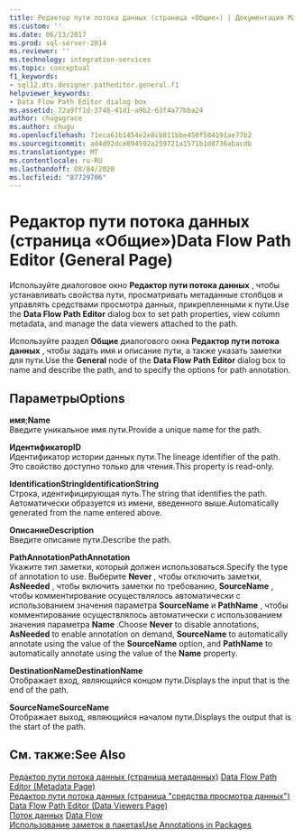 ```yaml
---
title: Редактор пути потока данных (страница «Общие») | Документация Майкрософт
ms.custom: ''
ms.date: 06/13/2017
ms.prod: sql-server-2014
ms.reviewer: ''
ms.technology: integration-services
ms.topic: conceptual
f1_keywords:
- sql12.dts.designer.patheditor.general.f1
helpviewer_keywords:
- Data Flow Path Editor dialog box
ms.assetid: 72a9ff1d-3748-41d1-a9b2-63f4a77bba24
author: chugugrace
ms.author: chugu
ms.openlocfilehash: 71eca61b1454e2e8cb811bbe450f584191ae77b2
ms.sourcegitcommit: ad4d92dce894592a259721a1571b1d8736abacdb
ms.translationtype: MT
ms.contentlocale: ru-RU
ms.lasthandoff: 08/04/2020
ms.locfileid: "87729706"
---
```

# <a name="data-flow-path-editor-general-page"></a><span data-ttu-id="91ae3-102">Редактор пути потока данных (страница «Общие»)</span><span class="sxs-lookup"><span data-stu-id="91ae3-102">Data Flow Path Editor (General Page)</span></span>
  <span data-ttu-id="91ae3-103">Используйте диалоговое окно **Редактор пути потока данных** , чтобы устанавливать свойства пути, просматривать метаданные столбцов и управлять средствами просмотра данных, прикрепленными к пути.</span><span class="sxs-lookup"><span data-stu-id="91ae3-103">Use the **Data Flow Path Editor** dialog box to set path properties, view column metadata, and manage the data viewers attached to the path.</span></span>  
  
 <span data-ttu-id="91ae3-104">Используйте раздел **Общие** диалогового окна **Редактор пути потока данных** , чтобы задать имя и описание пути, а также указать заметки для пути.</span><span class="sxs-lookup"><span data-stu-id="91ae3-104">Use the **General** node of the **Data Flow Path Editor** dialog box to name and describe the path, and to specify the options for path annotation.</span></span>  
  
## <a name="options"></a><span data-ttu-id="91ae3-105">Параметры</span><span class="sxs-lookup"><span data-stu-id="91ae3-105">Options</span></span>  
 <span data-ttu-id="91ae3-106">**имя**;</span><span class="sxs-lookup"><span data-stu-id="91ae3-106">**Name**</span></span>  
 <span data-ttu-id="91ae3-107">Введите уникальное имя пути.</span><span class="sxs-lookup"><span data-stu-id="91ae3-107">Provide a unique name for the path.</span></span>  
  
 <span data-ttu-id="91ae3-108">**Идентификатор**</span><span class="sxs-lookup"><span data-stu-id="91ae3-108">**ID**</span></span>  
 <span data-ttu-id="91ae3-109">Идентификатор истории данных пути.</span><span class="sxs-lookup"><span data-stu-id="91ae3-109">The lineage identifier of the path.</span></span> <span data-ttu-id="91ae3-110">Это свойство доступно только для чтения.</span><span class="sxs-lookup"><span data-stu-id="91ae3-110">This property is read-only.</span></span>  
  
 <span data-ttu-id="91ae3-111">**IdentificationString**</span><span class="sxs-lookup"><span data-stu-id="91ae3-111">**IdentificationString**</span></span>  
 <span data-ttu-id="91ae3-112">Строка, идентифицирующая путь.</span><span class="sxs-lookup"><span data-stu-id="91ae3-112">The string that identifies the path.</span></span> <span data-ttu-id="91ae3-113">Автоматически образуется из имени, введенного выше.</span><span class="sxs-lookup"><span data-stu-id="91ae3-113">Automatically generated from the name entered above.</span></span>  
  
 <span data-ttu-id="91ae3-114">**Описание**</span><span class="sxs-lookup"><span data-stu-id="91ae3-114">**Description**</span></span>  
 <span data-ttu-id="91ae3-115">Введите описание пути.</span><span class="sxs-lookup"><span data-stu-id="91ae3-115">Describe the path.</span></span>  
  
 <span data-ttu-id="91ae3-116">**PathAnnotation**</span><span class="sxs-lookup"><span data-stu-id="91ae3-116">**PathAnnotation**</span></span>  
 <span data-ttu-id="91ae3-117">Укажите тип заметки, который должен использоваться.</span><span class="sxs-lookup"><span data-stu-id="91ae3-117">Specify the type of annotation to use.</span></span> <span data-ttu-id="91ae3-118">Выберите **Never** , чтобы отключить заметки, **AsNeeded** , чтобы включить заметки по требованию, **SourceName** , чтобы комментирование осуществлялось автоматически с использованием значения параметра **SourceName** и **PathName** , чтобы комментирование осуществлялось автоматически с использованием значения параметра **Name** .</span><span class="sxs-lookup"><span data-stu-id="91ae3-118">Choose **Never** to disable annotations, **AsNeeded** to enable annotation on demand, **SourceName** to automatically annotate using the value of the **SourceName** option, and **PathName** to automatically annotate using the value of the **Name** property.</span></span>  
  
 <span data-ttu-id="91ae3-119">**DestinationName**</span><span class="sxs-lookup"><span data-stu-id="91ae3-119">**DestinationName**</span></span>  
 <span data-ttu-id="91ae3-120">Отображает вход, являющийся концом пути.</span><span class="sxs-lookup"><span data-stu-id="91ae3-120">Displays the input that is the end of the path.</span></span>  
  
 <span data-ttu-id="91ae3-121">**SourceName**</span><span class="sxs-lookup"><span data-stu-id="91ae3-121">**SourceName**</span></span>  
 <span data-ttu-id="91ae3-122">Отображает выход, являющийся началом пути.</span><span class="sxs-lookup"><span data-stu-id="91ae3-122">Displays the output that is the start of the path.</span></span>  
  
## <a name="see-also"></a><span data-ttu-id="91ae3-123">См. также:</span><span class="sxs-lookup"><span data-stu-id="91ae3-123">See Also</span></span>  
 <span data-ttu-id="91ae3-124">[Редактор пути потока данных &#40;страница метаданных&#41;](../../2014/integration-services/data-flow-path-editor-metadata-page.md) </span><span class="sxs-lookup"><span data-stu-id="91ae3-124">[Data Flow Path Editor &#40;Metadata Page&#41;](../../2014/integration-services/data-flow-path-editor-metadata-page.md) </span></span>  
 <span data-ttu-id="91ae3-125">[Редактор пути потока данных &#40;страница "средства просмотра данных"&#41;](../../2014/integration-services/data-flow-path-editor-data-viewers-page.md) </span><span class="sxs-lookup"><span data-stu-id="91ae3-125">[Data Flow Path Editor &#40;Data Viewers Page&#41;](../../2014/integration-services/data-flow-path-editor-data-viewers-page.md) </span></span>  
 <span data-ttu-id="91ae3-126">[Поток данных](data-flow/data-flow.md) </span><span class="sxs-lookup"><span data-stu-id="91ae3-126">[Data Flow](data-flow/data-flow.md) </span></span>  
 [<span data-ttu-id="91ae3-127">Использование заметок в пакетах</span><span class="sxs-lookup"><span data-stu-id="91ae3-127">Use Annotations in Packages</span></span>](use-annotations-in-packages.md)  
  
  
